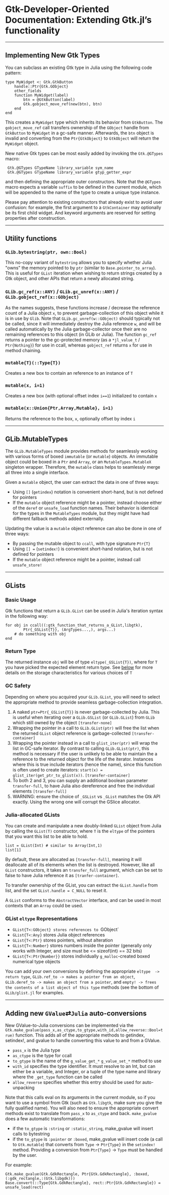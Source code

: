 # Gtk-Developer-Oriented Documentation: Extending Gtk.jl’s functionality
---

## Implementing New Gtk Types

You can subclass an existing Gtk type in Julia using the following code pattern:

    type MyWidget <: Gtk.GtkButton
        handle::Ptr{Gtk.GObject}
        other_fields
        function MyWidget(label)
            btn = @GtkButton(label)
            Gtk.gobject_move_ref(new(btn), btn)
        end
    end

This creates a `MyWidget` type which inherits its behavior from `GtkButton`. The `gobject_move_ref` call transfers ownership of the `GObject` handle from `GtkButton` to `MyWidget` in a gc-safe manner. Afterwards, the `btn` object is invalid and converting from the `Ptr{GtkObject}` to `GtkObject` will return the `MyWidget` object.

New native Gtk types can be most easily added by invoking the `Gtk.@GTypes` macro:

     Gtk.@GTypes GTypeName library_variable sym_name
     Gtk.@GTypes GTypeName library_variable gtyp_getter_expr

and then defining the appropriate outer constructors. Note that the `@GTypes` macro expects a variable `suffix` to be defined in the current module, which will be appended to the name of the type to create a unique type instance.

Please pay attention to existing constructors that already exist to avoid user confusion: for example, the first argument to a `GtkContainer` may optionally be its first child widget. And keyword arguments are reserved for setting properties after construction.

---

## Utility functions

### `GLib.bytestring(ptr, own::Bool)`

This no-copy variant of `bytestring` allows you to specify whether Julia "owns" the memory pointed to by `ptr` (similar to `Base.pointer_to_array`).
This is useful for `GList` iteration when wishing to return strings created by a Gtk object, and other APIs that return a newly allocated string.

### `GLib.gc_ref(x::ANY)` / `GLib.gc_unref(x::ANY)` / `GLib.gobject_ref(x::GObject)`

As the names suggests, these functions increase / decrease the reference count of a Julia object `x`, to prevent garbage-collection of this object while it is in use by `Glib`. Note that `GLib.gc_unref(w::GObject)` should typically not be called, since it will immediately destroy the Julia reference `w`, and will be called automatically by the Julia garbage-collector once their are no remaining references to this object (in GLib or Julia). The function `gc_ref` returns a pointer to the gc-protected memory (as a `*jl_value_t` / `Ptr{Nothing}`) for use in ccall, whereas `gobject_ref` returns `x` for use in method chaining.

### `mutable{T}(::Type{T})`

Creates a new box to contain an reference to an instance of `T`

### `mutable(x, i=1)`

Creates a new box (with optional offset index `i==1`) initialized to contain `x`

### `mutable(x::Union{Ptr,Array,Mutable}, i=1)`

Returns the reference to the box, `x`, optionally offset by index `i`

---

## GLib.MutableTypes

The `GLib.MutableTypes` module provides methods for seamlessly working with various forms of boxed `immutable` (or `mutable`) objects. An immutable object could be boxed in a `Ptr` and `Array`, or an `MutableTypes.MutableX` singleton wrapper. Therefore, the `mutable` class helps to seamlessly merge all three into a single interface.

Given a `mutable` object, the user can extract the data in one of three ways:

 * Using `[]` (`getindex`) notation is convenient short-hand, but is not defined for pointers
 * If the `mutable` object reference might be a pointer, instead choose either of the `deref` or `unsafe_load` function names. Their behavior is identical for the types in the `MutableTypes` module, but they might have had different fallback methods added externally.

Updating the value is a `mutable` object reference can also be done in one of three ways:

 * By passing the mutable object to `ccall`, with type signature `Ptr{T}`
 * Using `[] =` (`setindex!`) is convenient short-hand notation, but is not defined for pointers
 * If the `mutable` object reference might be a pointer, instead call `unsafe_store!`

---

## GLists

### Basic Usage

Gtk functions that return a `GLib.GList` can be used in Julia's iteration syntax in the following way:

    for obj in ccall((:gtk_function_that_returns_a_GList,libgtk),
            Ptr{_GSList{T}}, (ArgTypes...,), args...)
        # do something with obj
    end

### Return Type
The returned instance `obj` will be of type `eltype(_GSList{T})`, where for `T` you have picked the expected element return type. See [below](#glist-eltype-representations) for more details on the storage characteristics for various choices of `T`

### GC Safety

Depending on where you acquired your `GLib.GList`, you will need to select the appropriate method to provide seamless garbage-collection integration.

 1. A naked `ptr=Ptr{_GSList{T}}` is never garbage-collected by Julia. This is useful when iterating over a `GLib.GSList` (or `GLib.GList`) from `GLib` which still owned by the object `[transfer-none]`
 2. Wrapping the pointer in a call to `GLib.GList(ptr)` will free the list when the returned `GList` object reference is garbage-collected `[transfer-container]`
 3. Wrapping the pointer instead in a call to `glist_iter(ptr)` will wrap the list in GC-safe iterator. By contrast to calling `GLib.GList(ptr)`, this method is necessary if the user is unlikely to be able to maintain the a reference to the returned object for the life of the iterator. Instances where this is true include iterators (hence the name), since this function is often used to create iterators: `start(x) = glist_iter(get_ptr_to_glist(x))`. `[transfer-container]`
 4. To both 2 and 3, you can supply an additional boolean parameter `transfer-full`, to have Julia also dereference and free the individual elements `[transfer-full]`
 5. WARNING: ensure the choice of `_GSList` vs `_GList` matches the Gtk API exactly. Using the wrong one will corrupt the GSlice allocator.

### Julia-allocated GLists

You can create and manipulate a new doubly-linked `GList` object from Julia by calling the `GList(T)` constructor, where `T` is the `eltype` of the pointers that you want this list to be able to hold.

    list = GList(Int) # similar to Array(Int,1)
    list[1]

By default, these are allocated as `[transfer-full]`, meaning it will deallocate all of its elements when the list is destroyed. However, like all `GList` constructors, it takes an `transfer_full` argument, which can be set to false to have Julia reference it as `[tranfer-container]`.

To transfer ownership of the GList, you can extract the `GList.handle` from list, and the set `GList.handle = C_NULL` to reset it.

A `GList` conforms to the `AbstractVector` interface, and can be used in most contexts that an `Array` could be used.

### GList `eltype` Representations

 * `GList{T<:GObject} stores references to `GObject`
 * `GList{T<:Any}` stores Julia object references
 * `GList{T<:Ptr}` stores pointers, without alteration
 * `GList{T<:Number}` stores numbers inside the pointer (generally only works with Integer, and size must be <= sizeof(int) == 32 bits)
 * `GList{T<:Ptr{Number}}` stores individually `g_malloc`-created boxed numerical type objects

 You can add your own conversions by defining the appropriate `eltype  -> return type`, `GLib.ref_to -> makes a pointer from an object`, `GLib.deref_to -> makes an object from a pointer`, and `empty! -> frees the contents of a list object of this type` methods (see the bottom of `GLib/glist.jl` for examples.

---

## Adding new `GValue`⇄`Julia` auto-conversions

New GValue-to-Julia conversions can be implemented via the `Gtk.make_gvalue(pass_x,as_ctype,to_gtype,with_id,allow_reverse::Bool=true)` function. This adds all of the appropriate methods to getindex, setindex!, and gvalue to handle converting this value to and from a GValue.

- `pass_x` is the Julia type
- `as_ctype` is the type for ccall
- `to_gtype` is the name of the `g_value_get_*` `g_value_set_*` method to use
- `with_id` specifies the type identifier. It must resolve to an Int, but can either be a variable, and Integer, or a tuple of the type name and library where the `_get_type` function can be called
- `allow_reverse` specifies whether this entry should be used for auto-unpacking

Note that this calls eval on its arguments in the current module, so if you want to use a symbol from Gtk (such as `Gtk.libgtk`, make sure you give the fully qualified name). You will also need to ensure the appropriate convert methods exist to translate from `pass_x` to `as_ctype` and back. `make_gvalue` does a few automatic transformations:

- if the `to_gtype` is `:string` or `:static_string`, make_gvalue will insert calls to bytestring
- if the `to_gtype` is `:pointer` or `:boxed`, make_gvalue will insert code (a call to `Gtk.mutable`) that converts from `Type` -> `Ptr{Type}` in the `setindex!` method. Providing a conversion from `Ptr{Type}` -> `Type` must be handled by the user.

For example:

    Gtk.make_gvalue(Gtk.GdkRectangle, Ptr{Gtk.GdkRectangle}, :boxed, (:gdk_rectangle,:(Gtk.libgdk)))
    Base.convert(::Type{Gtk.GdkRectangle}, rect::Ptr{Gtk.GdkRectangle}) = unsafe_load(rect)

